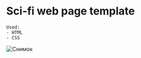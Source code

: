 # Sci-fi web page template

```
Used:
- HTML
- CSS
```
![Снимок](https://user-images.githubusercontent.com/66317972/216135712-baeaceb7-bb47-486f-9592-7a3d3b6deec5.PNG)
